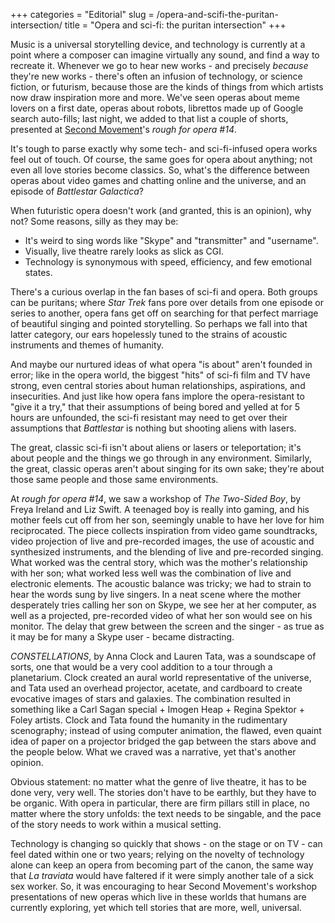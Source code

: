 +++
categories = "Editorial"
slug = /opera-and-scifi-the-puritan-intersection/
title = "Opera and sci-fi: the puritan intersection"
+++

Music is a universal storytelling device, and technology is currently at a point where a composer can imagine virtually any sound, and find a way to recreate it. Whenever we go to hear new works - and precisely *because* they're new works - there's often an infusion of technology, or science fiction, or futurism, because those are the kinds of things from which artists now draw inspiration more and more. We've seen operas about meme lovers on a first date, operas about robots, librettos made up of Google search auto-fills; last night, we added to that list a couple of shorts, presented at [Second Movement](https://secondmovement.org.uk/)'s *rough for opera #14*.

It's tough to parse exactly why some tech- and sci-fi-infused opera works feel out of touch. Of course, the same goes for opera about anything; not even all love stories become classics. So, what's the difference between operas about video games and chatting online and the universe, and an episode of *Battlestar Galactica*?

When futuristic opera doesn't work (and granted, this is an opinion), why not? Some reasons, silly as they may be:

<ul class="nospace">

<li>It's weird to sing words like "Skype" and "transmitter" and "username".
<li>Visually, live theatre rarely looks as slick as CGI.
<li>Technology is synonymous with speed, efficiency, and few emotional states.

</ul>

There's a curious overlap in the fan bases of sci-fi and opera. Both groups can be puritans; where *Star Trek* fans pore over details from one episode or series to another, opera fans get off on searching for that perfect marriage of beautiful singing and pointed storytelling. So perhaps we fall into that latter category, our ears hopelessly tuned to the strains of acoustic instruments and themes of humanity.

And maybe our nurtured ideas of what opera "is about" aren't founded in error; like in the opera world, the biggest "hits" of sci-fi film and TV have strong, even central stories about human relationships, aspirations, and insecurities. And just like how opera fans implore the opera-resistant to "give it a try," that their assumptions of being bored and yelled at for 5 hours are unfounded, the sci-fi resistant may need to get over their assumptions that *Battlestar* is nothing but shooting aliens with lasers.

The great, classic sci-fi isn't about aliens or lasers or teleportation; it's about people and the things we go through in any environment. Similarly, the great, classic operas aren't about singing for its own sake; they're about those same people and those same environments.

At *rough for opera #14*, we saw a workshop of *The Two-Sided Boy*, by Freya Ireland and Liz Swift. A teenaged boy is really into gaming, and his mother feels cut off from her son, seemingly unable to have her love for him reciprocated. The piece collects inspiration from video game soundtracks, video projection of live and pre-recorded images, the use of acoustic and synthesized instruments, and the blending of live and pre-recorded singing. What worked was the central story, which was the mother's relationship with her son; what worked less well was the combination of live and electronic elements. The acoustic balance was tricky; we had to strain to hear the words sung by live singers. In a neat scene where the mother desperately tries calling her son on Skype, we see her at her computer, as well as a projected, pre-recorded video of what her son would see on his monitor. The delay that grew between the screen and the singer - as true as it may be for many a Skype user - became distracting.

*CONSTELLATIONS*, by Anna Clock and Lauren Tata, was a soundscape of sorts, one that would be a very cool addition to a tour through a planetarium. Clock created an aural world representative of the universe, and Tata used an overhead projector, acetate, and cardboard to create evocative images of stars and galaxies. The combination resulted in something like a Carl Sagan special + Imogen Heap + Regina Spektor + Foley artists. Clock and Tata found the humanity in the rudimentary scenography; instead of using computer animation, the flawed, even quaint idea of paper on a projector bridged the gap between the stars above and the people below. What we craved was a narrative, yet that's another opinion.

Obvious statement: no matter what the genre of live theatre, it has to be done very, very well. The stories don't have to be earthly, but they have to be organic. With opera in particular, there are firm pillars still in place, no matter where the story unfolds: the text needs to be singable, and the pace of the story needs to work within a musical setting. 

Technology is changing so quickly that shows - on the stage or on TV - can feel dated within one or two years; relying on the novelty of technology alone can keep an opera from becoming part of the canon, the same way that *La traviata* would have faltered if it were simply another tale of a sick sex worker. So, it was encouraging to hear Second Movement's workshop presentations of new operas which live in these worlds that humans are currently exploring, yet which tell stories that are more, well, universal.
